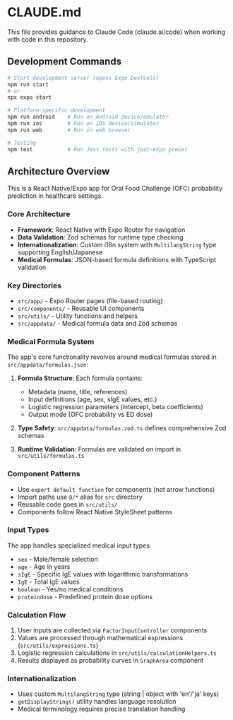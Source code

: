 # CLAUDE.md

This file provides guidance to Claude Code (claude.ai/code) when working with code in this repository.

## Development Commands

```bash
# Start development server (opens Expo DevTools)
npm run start
# or
npx expo start

# Platform-specific development
npm run android    # Run on Android device/emulator
npm run ios        # Run on iOS device/simulator
npm run web        # Run in web browser

# Testing
npm test           # Run Jest tests with jest-expo preset
```

## Architecture Overview

This is a React Native/Expo app for Oral Food Challenge (OFC) probability prediction in healthcare settings.

### Core Architecture

- **Framework**: React Native with Expo Router for navigation
- **Data Validation**: Zod schemas for runtime type checking
- **Internationalization**: Custom i18n system with `MultilangString` type supporting English/Japanese
- **Medical Formulas**: JSON-based formula definitions with TypeScript validation

### Key Directories

- `src/app/` - Expo Router pages (file-based routing)
- `src/components/` - Reusable UI components
- `src/utils/` - Utility functions and helpers
- `src/appdata/` - Medical formula data and Zod schemas

### Medical Formula System

The app's core functionality revolves around medical formulas stored in `src/appdata/formulas.json`:

1. **Formula Structure**: Each formula contains:
   - Metadata (name, title, references)
   - Input definitions (age, sex, sIgE values, etc.)
   - Logistic regression parameters (intercept, beta coefficients)
   - Output mode (OFC probability vs ED dose)

2. **Type Safety**: `src/appdata/formulas.zod.ts` defines comprehensive Zod schemas
3. **Runtime Validation**: Formulas are validated on import in `src/utils/formulas.ts`

### Component Patterns

- Use `export default function` for components (not arrow functions)
- Import paths use `@/*` alias for `src` directory
- Reusable code goes in `src/utils/`
- Components follow React Native StyleSheet patterns

### Input Types

The app handles specialized medical input types:
- `sex` - Male/female selection
- `age` - Age in years
- `sIgE` - Specific IgE values with logarithmic transformations
- `IgE` - Total IgE values
- `boolean` - Yes/no medical conditions
- `proteindose` - Predefined protein dose options

### Calculation Flow

1. User inputs are collected via `FactorInputController` components
2. Values are processed through mathematical expressions (`src/utils/expressions.ts`)
3. Logistic regression calculations in `src/utils/calculationHelpers.ts`
4. Results displayed as probability curves in `GraphArea` component

### Internationalization

- Uses custom `MultilangString` type (string | object with 'en'/'ja' keys)
- `getDisplayString()` utility handles language resolution
- Medical terminology requires precise translation handling